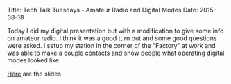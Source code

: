 Title: Tech Talk Tuesdays - Amateur Radio and Digital Modes
Date: 2015-08-18

Today I did my digital presentation but with a modification to give some info on amateur radio.  I
think it was a good turn out and some good questions were asked.  I setup my station in the corner
of the "Factory" at work and was able to make a couple contacts and show people what operating
digital modes looked like.  

[Here]({filename}/files/RS_Radio_Tech_Talk.pdf) are the slides
